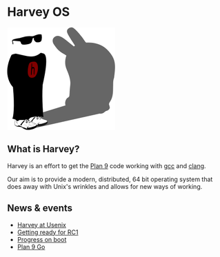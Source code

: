# Harvey OS

![Harvey OS logo](img/harvey-os-logo.png)

## What is Harvey?

Harvey is an effort to get the <a href="http://plan9.bell-labs.com/plan9/about.html">Plan 9</a> code working with <a href="https://gcc.gnu.org/">gcc</a> and <a href="http://clang.llvm.org/">clang</a>.

Our aim is to provide a modern, distributed, 64 bit operating system that does away with Unix's wrinkles and allows for new ways of working.




## News & events

* <a href="#">Harvey at Usenix</a>
* <a href="#">Getting ready for RC1</a>
* <a href="#">Progress on boot</a>
* <a href="#">Plan 9 Go</a>


